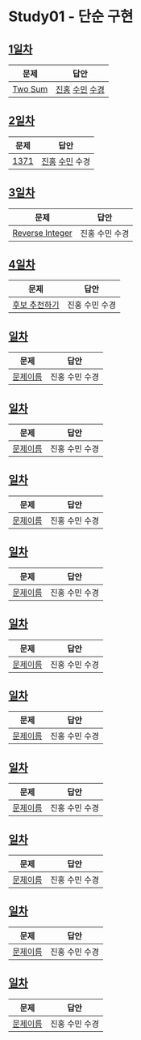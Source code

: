 # Study01 - 단순 구현

## [1일차](Day01)

| 문제                 | 답안                |
| -------------------- | ------------------- |
| [Two Sum](https://leetcode.com/problems/two-sum/) | [진홍](Day01/kjh.java) [수민](Day01/ysm.cpp) [수경](Day01/hsk.js) |


## [2일차](Day02)

| 문제                 | 답안                |
| -------------------- | ------------------- |
| [1371](https://www.acmicpc.net/problem/1371) | [진홍](Day02/kjh.java) [수민](Day02/ysm.cpp) 수경 |

## [3일차](Day03)

| 문제                 | 답안                |
| -------------------- | ------------------- |
| [Reverse Integer](https://leetcode.com/problems/reverse-integer/) | 진홍 수민 수경 |

## [4일차](Day4)

| 문제                 | 답안                |
| -------------------- | ------------------- |
| [후보 추천하기](https://www.acmicpc.net/problem/1713) | 진홍 수민 수경 |

## [일차](Day)

| 문제                 | 답안                |
| -------------------- | ------------------- |
| [문제이름](문제링크) | 진홍 수민 수경 |

## [일차](Day)

| 문제                 | 답안                |
| -------------------- | ------------------- |
| [문제이름](문제링크) | 진홍 수민 수경 |

## [일차](Day)

| 문제                 | 답안                |
| -------------------- | ------------------- |
| [문제이름](문제링크) | 진홍 수민 수경 |

## [일차](Day)

| 문제                 | 답안                |
| -------------------- | ------------------- |
| [문제이름](문제링크) | 진홍 수민 수경 |

## [일차](Day)

| 문제                 | 답안                |
| -------------------- | ------------------- |
| [문제이름](문제링크) | 진홍 수민 수경 |

## [일차](Day)

| 문제                 | 답안                |
| -------------------- | ------------------- |
| [문제이름](문제링크) | 진홍 수민 수경 |

## [일차](Day)

| 문제                 | 답안                |
| -------------------- | ------------------- |
| [문제이름](문제링크) | 진홍 수민 수경 |

## [일차](Day)

| 문제                 | 답안                |
| -------------------- | ------------------- |
| [문제이름](문제링크) | 진홍 수민 수경 |

## [일차](Day)

| 문제                 | 답안                |
| -------------------- | ------------------- |
| [문제이름](문제링크) | 진홍 수민 수경 |

## [일차](Day)

| 문제                 | 답안                |
| -------------------- | ------------------- |
| [문제이름](문제링크) | 진홍 수민 수경 |
